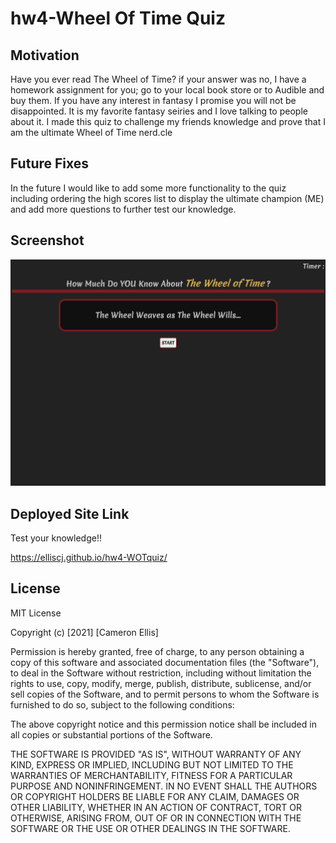 # hw4-Wheel Of Time Quiz

## Motivation

Have you ever read The Wheel of Time? if your answer was no, I have a homework assignment for you; go to your local book store or to Audible and buy them. If you have any interest in fantasy I promise you will not be disappointed. It is my favorite fantasy seiries and I love talking to people about it. I made this quiz to challenge my friends knowledge and prove that I am the ultimate Wheel of Time nerd.cle

## Future Fixes

In the future I would like to add some more functionality to the quiz including ordering the high scores list to display the ultimate champion (ME) and add more questions to further test our knowledge.

## Screenshot

![quiz screenshot](Assets/images/wot-quiz-screenshot.png)

## Deployed Site Link

Test your knowledge!!

https://elliscj.github.io/hw4-WOTquiz/

## License

MIT License

Copyright (c) [2021] [Cameron Ellis]

Permission is hereby granted, free of charge, to any person obtaining a copy
of this software and associated documentation files (the "Software"), to deal
in the Software without restriction, including without limitation the rights
to use, copy, modify, merge, publish, distribute, sublicense, and/or sell
copies of the Software, and to permit persons to whom the Software is
furnished to do so, subject to the following conditions:

The above copyright notice and this permission notice shall be included in all
copies or substantial portions of the Software.

THE SOFTWARE IS PROVIDED "AS IS", WITHOUT WARRANTY OF ANY KIND, EXPRESS OR
IMPLIED, INCLUDING BUT NOT LIMITED TO THE WARRANTIES OF MERCHANTABILITY,
FITNESS FOR A PARTICULAR PURPOSE AND NONINFRINGEMENT. IN NO EVENT SHALL THE
AUTHORS OR COPYRIGHT HOLDERS BE LIABLE FOR ANY CLAIM, DAMAGES OR OTHER
LIABILITY, WHETHER IN AN ACTION OF CONTRACT, TORT OR OTHERWISE, ARISING FROM,
OUT OF OR IN CONNECTION WITH THE SOFTWARE OR THE USE OR OTHER DEALINGS IN THE
SOFTWARE.
